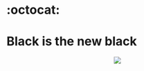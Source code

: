 # :octocat: 

# Black is the new black
<p align="center">
  <img src="https://s1.r29static.com/bin/entry/ebc/0,0,2000,750/1800x675,85/1934289/image.webp">
</p>
